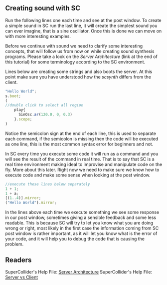 ## Creating sound with SC
Run the following lines one each time and see at the post window. To
create a simple sound in SC run the last line, it will create the
simplest sound you can ever imagine, that is a sine oscillator. Once
this is done we can move on with more interesting examples. 

Before we continue with sound we need to clarify some interesting concepts, 
that will follow us from now on while creating sound synthesis programs.
Please take a look on the _Server Architecture_ (link at the end of this tutorial) for some terminology according to the SC environment.

Lines below are creating some strings and also boots the server. At this point make sure you have understood how the _scsynth_ differs from the client.

````js
"Hello World";
s.boot;
(
//double click to select all region
    play{
      SinOsc.ar(120.0, 0, 0.3)
    }.scope;
)
````

Notice the semicolon sign at the end of each line, this is used to
separate each command, if the semicolon is missing then the code will be
executed as one line, this is the most common syntax error for beginners
and not.

In SC every time you execute some code it will run as a command and you
will see the result of the command in real time. That is to say that SC
is a real time environment making ideal to improvise and manipulate code
on the fly. More about this later. Right now we need to make sure we
know how to execute code and make some sense when looking at the post
window.

```` js
//execute these lines below separately
1 + 1;
1 + a;
[(1..4)].mirror;
("Hello World").mirror;
````
In the lines above each time we execute something we see some response
in our post window, sometimes giving a sensible feedback and some less
readable. This is because SC will try to let you know what you are doing
wrong or right, most likely in the first case the information coming
from SC post window is rather important, as it will let you know what is
the error of your code, and it will help you to debug the code that is
causing the problem.

## Readers
SuperCollider's Help File: [Server Architecture](https://doc.sccode.org/Reference/Server-Architecture.htm)
SuperCollider's Help File: [Server vs Client](https://doc.sccode.org/Guides/ClientVsServer.htmh)

